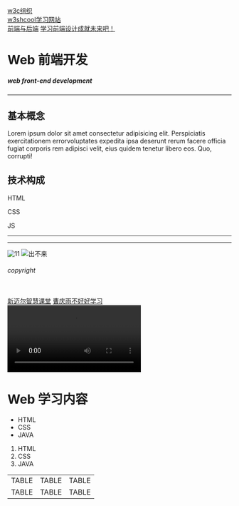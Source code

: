 <!DOCTYPE html>
<html lang="en">
<head>
      <meta charset="utf-8"/>
      <title> web 前端开发</title>
</head>
<body> 
  <a href="http://www.w3c.org">w3c组织 </a><br />
  <a href="https://www.w3school.com.cn/">w3shcool学习网站</a><br />
  <a href="vs.html">前端与后端</a>
  <a href="#">学习前端设计成就未来吧！</a>
  <h1>Web 前端开发</h1>
  <h5>web front-end development</h5>
  <hr />
  <h2>基本概念</h2>
  <p>Lorem ipsum dolor sit amet consectetur adipisicing elit. Perspiciatis exercitationem errorvoluptates expedita ipsa deserunt rerum facere officia fugiat corporis rem adipisci velit, eius quidem tenetur libero eos. Quo, corrupti!</p>
  <h2>技术构成</h2>
  <p>HTML</p>
  <p>CSS</p>
  <p>JS</p>
  <hr />
  <hr />
  <img src="images/xmr.jpg" alt="11" />
  <img src="../images/1.jpg" alt="出不来">
  <h6>copyright</h6>
   <br /> <a href="http://xue.xmr100.com/"> 新迈尔智慧课堂</a>
   <a href="#">曹庆雨不好好学习</a>
   <video src="http://xue.xmr100.com/">1111</video>
   <h1>Web 学习内容</h1>
    <ul>
          <li>HTML </li>
          <li>CSS </li>
          <li>JAVA</li> 
    </Ul>
    <ol>
          <li>HTML </li>
          <li>CSS </li>
          <li>JAVA </li>
    </ol>
    <table>
          <tr>
                <td>TABLE</td>
                <td>TABLE</td>
                <td>TABLE</td>
          </tr>
          <tr>
                <td>TABLE</td>
                <td>TABLE</td>
                <td>TABLE</td>
          </tr>
    </table>
</body>
</html>
